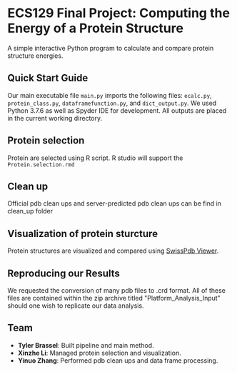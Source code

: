 # ECS129 Final Project: Computing the Energy of a Protein Structure
A simple interactive Python program to calculate and compare protein structure energies.

## Quick Start Guide
Our main executable file ```main.py``` imports the following files: ```ecalc.py```, ```protein_class.py```, ```dataframefunction.py```, and ```dict_output.py```. We used Python 3.7.6 as well as Spyder IDE for development. All outputs are placed in the current working directory.

## Protein selection
Protein are selected using R script. R studio will support the ```Protein.selection.rmd```

## Clean up
Official pdb clean ups and server-predicted pdb clean ups can be find in clean_up folder

## Visualization of protein sturcture
Protein structures are visualized and compared using [SwissPdb Viewer](https://spdbv.vital-it.ch/). 

## Reproducing our Results
We requested the conversion of many pdb files to .crd format. All of these files are contained within the zip archive titled "Platform_Analysis_Input" should one wish to replicate our data analysis.

## Team
- __Tyler Brassel__: Built pipeline and main method.
- __Xinzhe Li__: Managed protein selection and visualization.
- __Yinuo Zhang__: Performed pdb clean ups and data frame processing.
